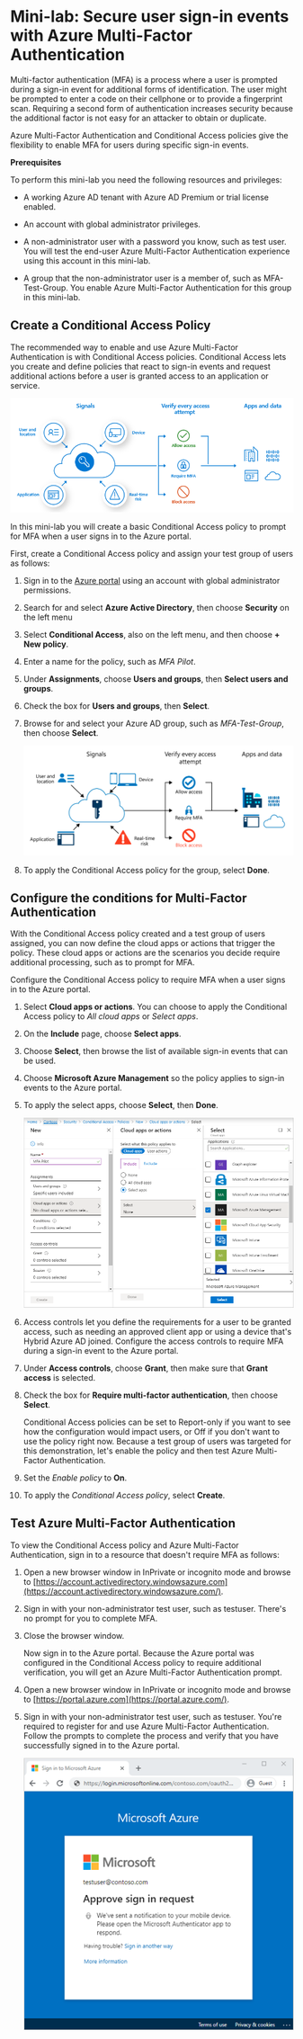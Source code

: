# Mini-lab: Secure user sign-in events with Azure Multi-Factor Authentication

Multi-factor authentication (MFA) is a process where a user is prompted during a sign-in event for additional forms of identification. The user might be prompted to enter a code on their cellphone or to provide a fingerprint scan. Requiring a second form of authentication increases security because the additional factor is not easy for an attacker to obtain or duplicate.

Azure Multi-Factor Authentication and Conditional Access policies give the flexibility to enable MFA for users during specific sign-in events.

**Prerequisites**

To perform this mini-lab you need the following resources and privileges:

* A working Azure AD tenant with Azure AD Premium or trial license enabled. 

* An account with global administrator privileges.

* A non-administrator user with a password you know, such as test user. You will test the end-user Azure Multi-Factor Authentication experience using this account in this mini-lab. 


* A group that the non-administrator user is a member of, such as MFA-Test-Group. You enable Azure Multi-Factor Authentication for this group in this mini-lab. 


## Create a Conditional Access Policy

The recommended way to enable and use Azure Multi-Factor Authentication is with Conditional Access policies. Conditional Access lets you create and define policies that react to sign-in events and request additional actions before a user is granted access to an application or service.

![Overview diagram of how Conditional Access works to secure the sign-in process](../../Linked_Image_Files/demo_conditional_access_image1.png)

In this mini-lab you will create a basic Conditional Access policy to prompt for MFA when a user signs in to the Azure portal. 

First, create a Conditional Access policy and assign your test group of users as follows:

1. Sign in to the [Azure portal](https://portal.azure.com/) using an account with global administrator permissions.

1. Search for and select **Azure Active Directory**, then choose **Security** on the left menu

1. Select **Conditional Access**, also on the left menu, and then choose **+ New policy**.

1. Enter a name for the policy, such as *MFA Pilot*.

1. Under **Assignments**, choose **Users and groups**, then **Select users and groups**.

1. Check the box for **Users and groups**, then **Select**.

1. Browse for and select your Azure AD group, such as *MFA-Test-Group*, then choose **Select**.

    [![Picture 3](../../Linked_Image_Files/conditional_access_image2.png)](https://docs.microsoft.com/en-us/azure/active-directory/authentication/media/tutorial-enable-azure-mfa/select-group-for-conditional-access.png#lightbox)

1. To apply the Conditional Access policy for the group, select **Done**.

## Configure the conditions for Multi-Factor Authentication

With the Conditional Access policy created and a test group of users assigned, you can now define the cloud apps or actions that trigger the policy. These cloud apps or actions are the scenarios you decide require additional processing, such as to prompt for MFA. 

Configure the Conditional Access policy to require MFA when a user signs in to the Azure portal.

1. Select **Cloud apps or actions**. You can choose to apply the Conditional Access policy to *All cloud apps* or *Select apps*.

1. On the **Include** page, choose **Select apps**.

1. Choose **Select**, then browse the list of available sign-in events that can be used.

1. Choose **Microsoft Azure Management** so the policy applies to sign-in events to the Azure portal.

1. To apply the select apps, choose **Select**, then **Done**.

    ![Select the Microsoft Azure Management app to include in the Conditional Access policy](../../Linked_Image_Files/demo_conditional_access_image3.png)

1. Access controls let you define the requirements for a user to be granted access, such as needing an approved client app or using a device that's Hybrid Azure AD joined. Configure the access controls to require MFA during a sign-in event to the Azure portal.

1. Under **Access controls**, choose **Grant**, then make sure that **Grant access** is selected.

1. Check the box for **Require multi-factor authentication**, then choose **Select**.

    Conditional Access policies can be set to Report-only if you want to see how the configuration would impact users, or Off if you don't want to use the policy right now. Because a test group of users was targeted for this demonstration, let's enable the policy and then test Azure Multi-Factor Authentication.

1. Set the *Enable policy* to **On**.

1. To apply the *Conditional Access policy*, select **Create**.

## Test Azure Multi-Factor Authentication

To view the Conditional Access policy and Azure Multi-Factor Authentication, sign in to a resource that doesn't require MFA as follows:

1. Open a new browser window in InPrivate or incognito mode and browse to [https://account.activedirectory.windowsazure.com](https://account.activedirectory.windowsazure.com/).

1. Sign in with your non-administrator test user, such as testuser. There's no prompt for you to complete MFA.

1. Close the browser window.

    Now sign in to the Azure portal. Because the Azure portal was configured in the Conditional Access policy to require additional verification, you will get an Azure Multi-Factor Authentication prompt.

1. Open a new browser window in InPrivate or incognito mode and browse to [https://portal.azure.com](https://portal.azure.com/).

1. Sign in with your non-administrator test user, such as testuser. You're required to register for and use Azure Multi-Factor Authentication. Follow the prompts to complete the process and verify that you have successfully signed in to the Azure portal.

    ![Follow the browser prompts and then on your registered multi-factor authentication prompt to sign in](../../Linked_Image_Files/demo_conditional_access_image4.png)
